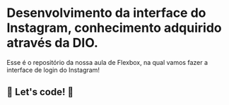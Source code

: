 # Desenvolvimento da interface do Instagram, conhecimento adquirido através da DIO.

Esse é o repositório da nossa aula de Flexbox, na qual vamos fazer a interface de login do Instagram! 


## 🚀 Let's code! 🚀
